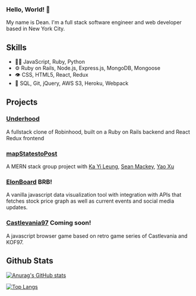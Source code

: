 ### Hello, World!  👋

My name is Dean. I'm a full stack software engineer and web developer based in New York City.

## Skills
- 👨‍💻 JavaScript, Ruby, Python
- ⚙️ Ruby on Rails, Node.js, Express.js, MongoDB, Mongoose
- 👁️ CSS, HTML5, React, Redux
- 💽 SQL, Git, jQuery, AWS S3, Heroku, Webpack

## Projects

### [Underhood](https://aa-underhood.herokuapp.com/#/)
A fullstack clone of Robinhood, built on a Ruby on Rails backend and React Redux frontend

### [mapStatestoPost](https://mapstatestopost.herokuapp.com/#/)
A MERN stack group project with [Ka Yi Leung](https://github.com/KayiLeung), [Sean Mackey](https://github.com/smackey15), [Yao Xu](https://github.com/yuhmanashi)

### [ElonBoard](https://dingtianding.github.io/TMT/) BRB!
A vanilla javascript data visualization tool with integration with APIs that fetches stock price graph as well as current events and social media updates.

### [Castlevania97](https://github.com/dingtianding/Castlevania97) Coming soon!
A javascript browser game based on retro game series of Castlevania and KOF97.

## Github Stats

[![Anurag's GitHub stats](https://github-readme-stats.vercel.app/api?username=dingtianding&show_icons=true&theme=radical&hide=issues)](https://github.com/anuraghazra/github-readme-stats)

[![Top Langs](https://github-readme-stats.vercel.app/api/top-langs/?username=dingtianding&layout=compact&theme=radical)](https://github.com/anuraghazra/github-readme-stats)


<!--
**dingtianding/dingtianding** is a ✨ _special_ ✨ repository because its `README.md` (this file) appears on your GitHub profile.

Here are some ideas to get you started:

- 🔭 I’m currently working on ...
- 🌱 I’m currently learning ...
- 👯 I’m looking to collaborate on ...
- 🤔 I’m looking for help with ...
- 💬 Ask me about ...
- 📫 How to reach me: ...
- 😄 Pronouns: ...
- ⚡ Fun fact: ...
-->
